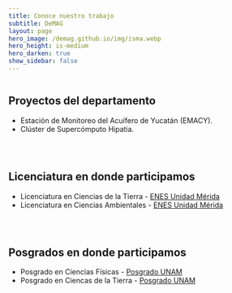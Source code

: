 ```yaml
---
title: Conoce nuestro trabajo
subtitle: DeMAG
layout: page
hero_image: /demag.github.io/img/isma.webp
hero_height: is-medium
hero_darken: true
show_sidebar: false
---
```


<!-- ## Proyectos del departamento

- Estación de Monitoreo del Acuífero de Yucatàn (**EMACY**).

- Clúster de Supercómputo **Hipatia**.


## Licenciatura en donde participamos:

- Licenciatura en Ciencias de la Tierra - [ENES Unidad Mérida](https://enesmerida.unam.mx/#/lmszc/14).

- Licenciatura en Ciencias Ambientales - [ENES Unidad Mérida](https://enesmerida.unam.mx/#/lmszc/13).

## Pogrados en donde participamos:

- Posgrado en Ciencias Físicas - [Posgrado UNAM](https://www.posgrado.fisica.unam.mx/).

- Posgrado en Ingeniería - [Posgrado UNAM](https://posgrado.unam.mx/ingenieria/). -->

<!-- <div class="columns"> -->
<div style="display: grid; grid-template-columns: repeat(auto-fit, minmax(250px, 1fr)); gap: 30px;">
  <div>
    <h2>Proyectos del departamento</h2>
    <ul>
      <li>Estación de Monitoreo del Acuífero de Yucatán (EMACY).</li>
      <li>Clúster de Supercómputo Hipatia.</li>
    </ul>
  </div>
  <div>
    <h2>Licenciatura en donde participamos</h2>
    <ul>
      <li>Licenciatura en Ciencias de la Tierra - <a href="https://enesmerida.unam.mx/#/lmszc/14">ENES Unidad Mérida</a></li>
      <li>Licenciatura en Ciencias Ambientales - <a href="https://enesmerida.unam.mx/#/lmszc/13">ENES Unidad Mérida</a></li>
    </ul>
  </div>
  <div>
    <h2>Posgrados en donde participamos</h2>
    <ul>
      <li>Posgrado en Ciencias Físicas - <a href="https://www.posgrado.fisica.unam.mx/">Posgrado UNAM</a></li>
      <li>Posgrado en Ciencas de la Tierra - <a href="https://www.pctierra.unam.mx/">Posgrado UNAM</a></li>
    </ul>
  </div>
</div>
